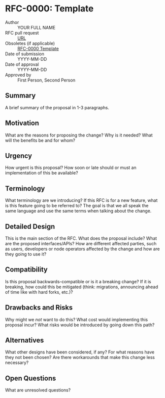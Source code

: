 # RFC-0000: Template

<dl>
  <dt>Author</dt>
  <dd>YOUR FULL NAME</dd>

  <dt>RFC pull request</dt>
  <dd><a href="URL">URL</a></dd>

  <dt>Obsoletes (if applicable)</dt>
  <dd><a href="./obsolete/0000-template.md">RFC-0000 Template</a></dd>

  <dt>Date of submission</dt>
  <dd>YYYY-MM-DD</dd>

  <dt>Date of approval</dt>
  <dd>YYYY-MM-DD</dd>

  <dt>Approved by</dt>
  <dd>First Person, Second Person</dd>
</dl>

## Summary

A brief summary of the proposal in 1-3 paragraphs.

## Motivation

What are the reasons for proposing the change? Why is it needed? What will the
benefits be and for whom?

## Urgency

How urgent is this proposal? How soon or late should or must an implementation
of this be available?

## Terminology

What terminology are we introducing? If this RFC is for a new feature, what is
this feature going to be referred to? The goal is that we all speak the same
language and use the same terms when talking about the change.

## Detailed Design

This is the main section of the RFC. What does the proposal include? What are
the proposed interfaces/APIs? How are different affected parties, such as users,
developers or node operators affected by the change and how are they going to
use it?

## Compatibility

Is this proposal backwards-compatible or is it a breaking change? If it is
breaking, how could this be mitigated (think: migrations, announcing ahead of
time like with hard forks, etc.)?

## Drawbacks and Risks

Why might we _not_ want to do this? What cost would implementing this proposal
incur? What risks would be introduced by going down this path?

## Alternatives

What other designs have been considered, if any? For what reasons have they not
been chosen? Are there workarounds that make this change less necessary?

## Open Questions

What are unresolved questions?
